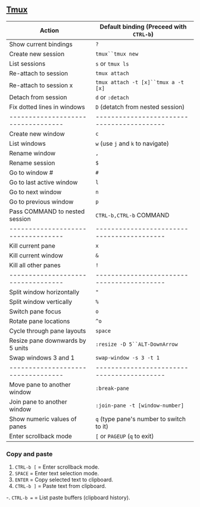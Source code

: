 ## [Tmux](https://github.com/tmux/tmux/wiki)

| Action                           | Default binding (Preceed with `CTRL-b`)  |
|----------------------------------|------------------------------------------|
| Show current bindings            | `?`                                      |
| Create new session               | `tmux``tmux new`                         |
| List sessions                    | `s` or `tmux ls`                         |
| Re-attach to session             | `tmux attach`                            |
| Re-attach to session x           | `tmux attach -t [x]``tmux a -t [x]`      |
| Detach from session              | `d` or `:detach`                         |
| Fix dotted lines in windows      | `D` (detatch from nested session)        |
|----------------------------------|------------------------------------------|
| Create new window                | `c`                                      |
| List windows                     | `w` (use `j` and `k` to navigate)        |
| Rename window                    | `,`                                      |
| Rename session                   | `$`                                      |
| Go to window #                   | `#`                                      |
| Go to last active window         | `l`                                      |
| Go to next window                | `n`                                      |
| Go to previous window            | `p`                                      |
| Pass COMMAND to nested session   | `CTRL-b,CTRL-b` COMMAND                  |
|----------------------------------|------------------------------------------|
| Kill current pane                | `x`                                      |
| Kill current window              | `&`                                      |
| Kill all other panes             | `!`                                      |
|----------------------------------|------------------------------------------|
| Split window horizontally        | `"`                                      |
| Split window vertically          | `%`                                      |
| Switch pane focus                | `o`                                      |
| Rotate pane locations            | `^o`                                     |
| Cycle through pane layouts       | `space`                                  |
| Resize pane downwards by 5 units | `:resize -D 5``ALT-DownArrow`            |
| Swap windows 3 and 1             | `swap-window -s 3 -t 1`                  |
|----------------------------------|------------------------------------------|
| Move pane to another window      | `:break-pane`                            |
| Join pane to another window      | `:join-pane -t [window-number]`          |
| Show numeric values of panes     | `q` (type pane's number to switch to it) |
| Enter scrollback mode            | `[` or `PAGEUP` (`q` to exit)            |

### Copy and paste

1. `CTRL-b [` = Enter scrollback mode.
2. `SPACE`    = Enter text selection mode.
3. `ENTER`    = Copy selected text to clipboard.
4. `CTRL-b ]` = Paste text from clipboard.

-. `CTRL-b =` = List paste buffers (clipboard history).
